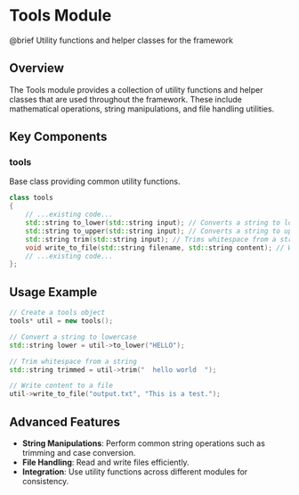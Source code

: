 # Tools Module

@brief Utility functions and helper classes for the framework

## Overview

The Tools module provides a collection of utility functions and helper classes that are used throughout the framework. These include mathematical operations, string manipulations, and file handling utilities.

## Key Components

### tools

Base class providing common utility functions.

```cpp
class tools
{
    // ...existing code...
    std::string to_lower(std::string input); // Converts a string to lowercase
    std::string to_upper(std::string input); // Converts a string to uppercase
    std::string trim(std::string input); // Trims whitespace from a string
    void write_to_file(std::string filename, std::string content); // Writes content to a file
    // ...existing code...
};
```

## Usage Example

```cpp
// Create a tools object
tools* util = new tools();

// Convert a string to lowercase
std::string lower = util->to_lower("HELLO");

// Trim whitespace from a string
std::string trimmed = util->trim("  hello world  ");

// Write content to a file
util->write_to_file("output.txt", "This is a test.");
```

## Advanced Features

- **String Manipulations**: Perform common string operations such as trimming and case conversion.
- **File Handling**: Read and write files efficiently.
- **Integration**: Use utility functions across different modules for consistency.